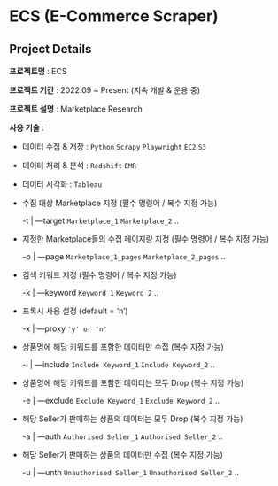 # ECS (E-Commerce Scraper)

## Project Details
**프로젝트명** : ECS

**프로젝트 기간** : 2022.09 ~ Present (지속 개발 & 운용 중)

**프로젝트 설명** : Marketplace Research

**사용 기술** : 

- 데이터 수집 & 저장 : `Python` `Scrapy` `Playwright` `EC2` `S3`
- 데이터 처리 & 분석 : `Redshift` `EMR`
- 데이터 시각화 : `Tableau`

- 수집 대상 Marketplace 지정 (필수 명령어 / 복수 지정 가능)
    
    -t | —target `Marketplace_1` `Marketplace_2` ..
    
- 지정한 Marketplace들의 수집 페이지량 지정 (필수 명령어 / 복수 지정 가능)
    
    -p | —page `Marketplace_1_pages` `Marketplace_2_pages` ..
    
- 검색 키워드 지정 (필수 명령어 / 복수 지정 가능)
    
    -k | —keyword `Keyword_1` `Keyword_2` ..
    
- 프록시 사용 설정 (default = ‘n’)
    
    -x | —proxy `'y' or 'n'` 
    
- 상품명에 해당 키워드를 포함한 데이터만 수집 (복수 지정 가능)
    
    -i | —include `Include Keyword_1` `Include Keyword_2`  ..
    
- 상품명에 해당 키워드를 포함한 데이터는 모두 Drop (복수 지정 가능)
    
    -e | —exclude `Exclude Keyword_1` `Exclude Keyword_2` ..
    
- 해당 Seller가 판매하는 상품의 데이터는 모두 Drop (복수 지정 가능)
    
    -a | —auth `Authorised Seller_1` `Authorised Seller_2` ..
    
- 해당 Seller가 판매하는 상품의 데이터만 수집 (복수 지정 가능)
    
    -u | —unth `Unauthorised Seller_1` `Unauthorised Seller_2` ..
